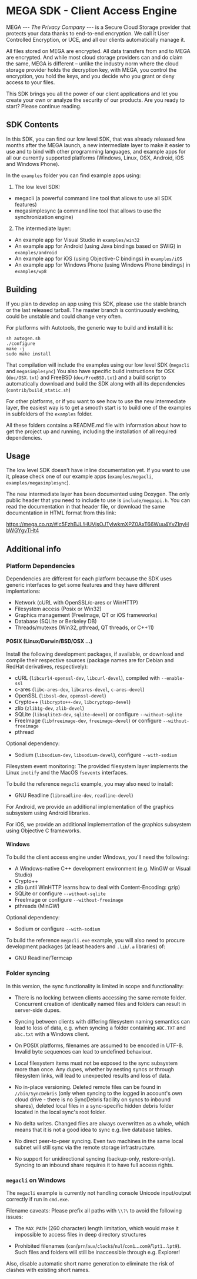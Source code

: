 # MEGA SDK - Client Access Engine

MEGA --- _The Privacy Company_ --- is a Secure Cloud Storage
provider that protects your data thanks to end-to-end encryption. We call it User Controlled Encryption,
or UCE, and all our clients automatically manage it.

All files stored on MEGA are encrypted. All data transfers from and to MEGA are encrypted. And while
most cloud storage providers can and do claim the same, MEGA is different – unlike the industry norm
where the cloud storage provider holds the decryption key, with MEGA, you control the encryption,
you hold the keys, and you decide who you grant or deny access to your files.

This SDK brings you all the power of our client applications and let you create
your own or analyze the security of our products. Are you ready to start? Please continue reading.

SDK Contents
------------

In this SDK, you can find our low level SDK, that was already released few months after the MEGA launch,
a new intermediate layer to make it easier to use and to bind with other programming languages, and
example apps for all our currently supported platforms (Windows, Linux, OSX, Android, iOS and Windows Phone).

In the `examples` folder you can find example apps using:

1. The low level SDK:
  - megacli (a powerful command line tool that allows to use all SDK features)
  - megasimplesync (a command line tool that allows to use the synchronization engine)

2. The intermediate layer:
  - An example app for Visual Studio in `examples/win32`
  - An example app for Android (using Java bindings based on SWIG) in `examples/android`
  - An example app for iOS (using Objective-C bindings) in `examples/iOS`
  - An example app for Windows Phone (using Windows Phone bindings) in `examples/wp8`

Building
--------

If you plan to develop an app using this SDK, please use the stable branch or the last released tarball. The master branch is continuously evolving, could be unstable and could change very often.

For platforms with Autotools, the generic way to build and install it is:

    sh autogen.sh
    ./configure
    make -j
    sudo make install

That compilation will include the examples using our low level SDK (`megacli` and `megasimplesync`)
You also have specific build instructions for OSX (`doc/OSX.txt`) and FreeBSD (`doc/FreeBSD.txt`)
and a build script to automatically download and build the SDK along with all its dependencies (`contrib/build_static.sh`)

For other platforms, or if you want to see how to use the new intermediate layer,
the easiest way is to get a smooth start is to build one of the examples in subfolders
of the `examples` folder.

All these folders contains a README.md file with information about how to get the project up and running,
including the installation of all required dependencies.

Usage
-----

The low level SDK doesn't have inline documentation yet. If you want to use it,
please check one of our example apps (`examples/megacli`, `examples/megasimplesync`).

The new intermediate layer has been documented using Doxygen. The only public header that you need
to include to use is `include/megaapi.h`. You can read the documentation in that header file,
or download the same documentation in HTML format from this link:

https://mega.co.nz/#!c5FzhBJL!HUVjsOJTylwkmXPZ0AxT66Wuu4YvZInyHbWGYgvTHt4

Additional info
---------------

### Platform Dependencies

Dependencies are different for each platform because the SDK uses generic interfaces to get some features and they have different implentations:
- Network (cURL with OpenSSL/c-ares or WinHTTP)
- Filesystem access (Posix or Win32)
- Graphics management (FreeImage, QT or iOS frameworks)
- Database (SQLite or Berkeley DB)
- Threads/mutexes (Win32, pthread, QT threads, or C++11)

#### POSIX (Linux/Darwin/BSD/OSX ...)

Install the following development packages, if available, or download
and compile their respective sources (package names are for
Debian and RedHat derivatives, respectively):

* cURL (`libcurl4-openssl-dev`, `libcurl-devel`), compiled with `--enable-ssl`
* c-ares (`libc-ares-dev`, `libcares-devel`, `c-ares-devel`)
* OpenSSL (`libssl-dev`, `openssl-devel`)
* Crypto++ (`libcrypto++-dev`, `libcryptopp-devel`)
* zlib (`zlib1g-dev`, `zlib-devel`)
* SQLite (`libsqlite3-dev`, `sqlite-devel`) or configure `--without-sqlite`
* FreeImage (`libfreeimage-dev`, `freeimage-devel`) or configure `--without-freeimage`
* pthread

Optional dependency:
* Sodium (`libsodium-dev`, `libsodium-devel`), configure `--with-sodium`

Filesystem event monitoring: The provided filesystem layer implements
the Linux `inotify` and the MacOS `fsevents` interfaces.

To build the reference `megacli` example, you may also need to install:

* GNU Readline (`libreadline-dev`, `readline-devel`)

For Android, we provide an additional implementation of the graphics subsystem using Android libraries.

For iOS, we provide an additional implementation of the graphics subsystem using Objective C frameworks.

#### Windows

To build the client access engine under Windows, you'll need the following:

* A Windows-native C++ development environment (e.g. MinGW or Visual Studio)
* Crypto++
* zlib (until WinHTTP learns how to deal with Content-Encoding: gzip)
* SQLite or configure `--without-sqlite`
* FreeImage or configure `--without-freeimage`
* pthreads (MinGW)

Optional dependency:
* Sodium or configure `--with-sodium`

To build the reference `megacli.exe` example, you will also need to procure
development packages (at least headers and `.lib`/`.a` libraries) of:

* GNU Readline/Termcap

### Folder syncing

In this version, the sync functionality is limited in scope and functionality:

* There is no locking between clients accessing the same remote folder.
Concurrent creation of identically named files and folders can result in
server-side dupes.

* Syncing between clients with differing filesystem naming semantics can
lead to loss of data, e.g. when syncing a folder containing `ABC.TXT` and
`abc.txt` with a Windows client.

* On POSIX platforms, filenames are assumed to be encoded in UTF-8. Invalid
byte sequences can lead to undefined behaviour.

* Local filesystem items must not be exposed to the sync subsystem more
than once. Any dupes, whether by nesting syncs or through filesystem links,
will lead to unexpected results and loss of data.

* No in-place versioning. Deleted remote files can be found in
`//bin/SyncDebris` (only when syncing to the logged in account's own
cloud drive - there is no SyncDebris facility on syncs to inbound
shares), deleted local files in a sync-specific hidden debris
folder located in the local sync's root folder.

* No delta writes. Changed files are always overwritten as a whole, which
means that it is not a good idea to sync e.g. live database tables.

* No direct peer-to-peer syncing. Even two machines in the same local subnet
will still sync via the remote storage infrastructure.

* No support for unidirectional syncing (backup-only, restore-only).
Syncing to an inbound share requires it to have full access rights.

### `megacli` on Windows

The `megacli` example is currently not handling console Unicode
input/output correctly if run in `cmd.exe`.

Filename caveats: Please prefix all paths with `\\?\` to avoid the following
issues:

* The `MAX_PATH` (260 character) length limitation, which would make it
impossible to access files in deep directory structures

* Prohibited filenames (`con`/`prn`/`aux`/`clock$`/`nul`/`com1`...`com9`/`lpt1`...`lpt9`).
Such files and folders will still be inaccessible through e.g. Explorer!

Also, disable automatic short name generation to eliminate the risk of
clashes with existing short names.
